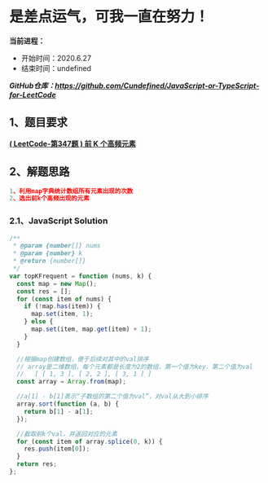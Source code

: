 ﻿# 是差点运气，可我一直在努力！
**当前进程：**

 - 开始时间：2020.6.27 
 - 结束时间：undefined

***GitHub仓库：https://github.com/Cundefined/JavaScript-or-TypeScript-for-LeetCode***



## 1、题目要求
[**( LeetCode-第347题 )  前 K 个高频元素**](https://leetcode-cn.com/problems/top-k-frequent-elements/)
      




## 2、解题思路
```javascript
1、利用map字典统计数组所有元素出现的次数
2、选出前k个高频出现的元素
```


### 2.1、JavaScript Solution

```javascript
/**
 * @param {number[]} nums
 * @param {number} k
 * @return {number[]}
 */
var topKFrequent = function (nums, k) {
  const map = new Map();
  const res = [];
  for (const item of nums) {
    if (!map.has(item)) {
      map.set(item, 1);
    } else {
      map.set(item, map.get(item) + 1);
    }
  }

  //根据map创建数组，便于后续对其中的val排序
  // array是二维数组，每个元素都是长度为2的数组，第一个值为key，第二个值为val
  //   [ [ 1, 3 ], [ 2, 2 ], [ 3, 1 ] ]
  const array = Array.from(map);

  //a[1] - b[1]表示“子数组的第二个值为val”，对val从大到小排序
  array.sort(function (a, b) {
    return b[1] - a[1];
  });

  //截取前k个val，并返回对应的元素
  for (const item of array.splice(0, k)) {
    res.push(item[0]);
  }
  return res;
};
```
